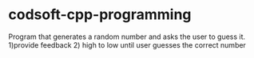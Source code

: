 # codsoft-cpp-programming
Program that generates a random number and asks the user to guess it.
1)provide feedback
2) high to low until user guesses the correct number

